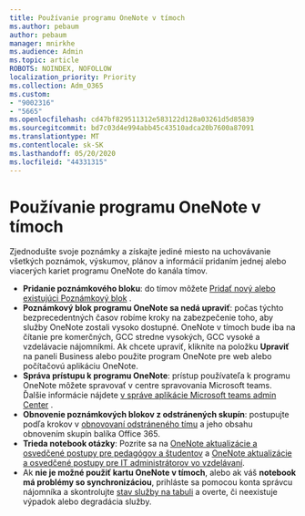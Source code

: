 ```yaml
---
title: Používanie programu OneNote v tímoch
ms.author: pebaum
author: pebaum
manager: mnirkhe
ms.audience: Admin
ms.topic: article
ROBOTS: NOINDEX, NOFOLLOW
localization_priority: Priority
ms.collection: Adm_O365
ms.custom:
- "9002316"
- "5665"
ms.openlocfilehash: cd47bf829511312e583122d128a03261d5d85839
ms.sourcegitcommit: bd7c03d4e994abb45c43510adca20b7600a87091
ms.translationtype: MT
ms.contentlocale: sk-SK
ms.lasthandoff: 05/20/2020
ms.locfileid: "44331315"
---
```

# <a name="using-onenote-in-teams"></a>Používanie programu OneNote v tímoch

Zjednodušte svoje poznámky a získajte jediné miesto na uchovávanie všetkých poznámok, výskumov, plánov a informácií pridaním jednej alebo viacerých kariet programu OneNote do kanála tímov.

- **Pridanie poznámkového bloku**: do tímov môžete [Pridať nový alebo existujúci Poznámkový blok](https://support.microsoft.com/en-us/office/add-a-onenote-notebook-to-teams-0ec78cc3-ba3b-4279-a88e-aa40af9865c2) .
- **Poznámkový blok programu OneNote sa nedá upraviť**: počas týchto bezprecedentných časov robíme kroky na zabezpečenie toho, aby služby OneNote zostali vysoko dostupné.  OneNote v tímoch bude iba na čítanie pre komerčných, GCC stredne vysokých, GCC vysoké a vzdelávacie nájomníkmi. Ak chcete upraviť, kliknite na položku **Upraviť** na paneli Business alebo použite program OneNote pre web alebo počítačovú aplikáciu OneNote.
- **Správa prístupu k programu OneNote**: prístup používateľa k programu OneNote môžete spravovať v centre spravovania Microsoft teams. Ďalšie informácie nájdete [v správe aplikácie Microsoft teams admin Center](https://docs.microsoft.com/MicrosoftTeams/manage-apps) .
- **Obnovenie poznámkových blokov z odstránených skupín**: postupujte podľa krokov v [obnovovaní odstráneného tímu](https://docs.microsoft.com/microsoftteams/archive-or-delete-a-team#restore-a-deleted-team) a jeho obsahu obnovením skupín balíka Office 365.
- **Trieda notebook otázky**: Pozrite sa na [OneNote aktualizácie a osvedčené postupy pre pedagógov a študentov](https://support.office.com/article/onenote-update-and-best-practices-for-educators-and-students-dde775f0-8b06-4263-8b54-1e9ddc3dd146) a [OneNote aktualizácie a osvedčené postupy pre IT administrátorov vo vzdelávaní](https://support.office.com/article/onenote-update-and-best-practices-for-it-admins-in-education-9d78f2b2-5e25-4288-b597-b4ba463c7b46?ui=en-US&rs=en-US&ad=US).
- Ak **nie je možné použiť kartu OneNote v tímoch**, alebo ak váš **notebook má problémy so synchronizáciou**, prihláste sa pomocou konta správcu nájomníka a skontrolujte [stav služby na tabuli](https://docs.microsoft.com/office365/enterprise/view-service-health) a overte, či neexistuje výpadok alebo degradácia služby.
